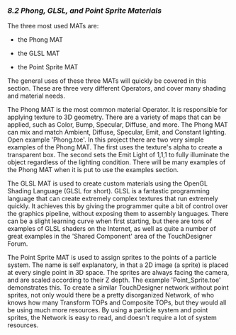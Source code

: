 
### *8.2 Phong, GLSL, and Point Sprite Materials*

The three most used MATs are:

* the Phong MAT

* the GLSL MAT

* the Point Sprite MAT


The general uses of these three MATs will quickly be covered in this section. These are three very different Operators, and cover many shading and material needs.

The Phong MAT is the most common material Operator. It is responsible for applying texture to 3D geometry. There are a variety of maps that can be applied, such as Color, Bump, Specular, Diffuse, and more. The Phong MAT can mix and match Ambient, Diffuse, Specular, Emit, and Constant lighting. Open example 'Phong.toe'. In this project there are two very simple examples of the Phong MAT. The first uses the texture's alpha to create a transparent box. The second sets the Emit Light of 1,1,1 to fully illuminate the object regardless of the lighting condition. There will be many examples of the Phong MAT when it is put to use the examples section.

The GLSL MAT is used to create custom materials using the OpenGL Shading Language (GLSL for short). GLSL is a fantastic programming language that can create extremely complex textures that run extremely quickly. It achieves this by giving the programmer quite a bit of control over the graphics pipeline, without exposing them to assembly languages. There can be a slight learning curve when first starting, but there are tons of examples of GLSL shaders on the Internet, as well as quite a number of great examples in the 'Shared Component' area of the TouchDesigner Forum.

The Point Sprite MAT is used to assign sprites to the points of a particle system. The name is self explanatory, in that a 2D image (a sprite) is placed at every single point in 3D space. The sprites are always facing the camera, and are scaled according to their Z depth. The example 'Point\_Sprite.toe' demonstrates this. To create a similar TouchDesigner network without point sprites, not only would there be a pretty disorganized Network, of who knows how many Transform TOPs and Composite TOPs, but they would all be using much more resources. By using a particle system and point sprites, the Network is easy to read, and doesn't require a lot of system resources.